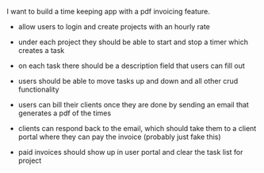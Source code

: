 I want to build a time keeping app with a pdf invoicing feature. 

* allow users to login and create projects with an hourly rate

* under each project they should be able to start and stop a timer which creates a task

* on each task there should be a description field that users can fill out

* users should be able to move tasks up and down and all other crud functionality 

* users can bill their clients once they are done by sending an email that generates a pdf of the times

* clients can respond back to the email, which should take them to a client portal where they can pay the invoice (probably just fake this)

* paid invoices should show up in user portal and clear the task list for project

